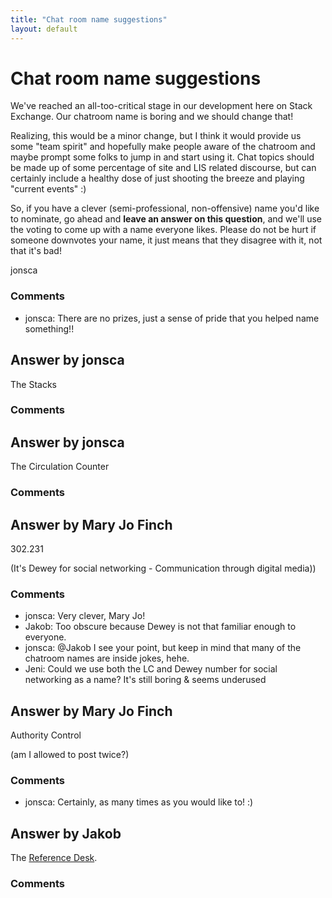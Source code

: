 ```yaml
---
title: "Chat room name suggestions"
layout: default
---
```

Chat room name suggestions
=====================
We've reached an all-too-critical stage in our development here on Stack
Exchange. Our chatroom name is boring and we should change that!

Realizing, this would be a minor change, but I think it would provide us
some "team spirit" and hopefully make people aware of the chatroom and
maybe prompt some folks to jump in and start using it. Chat topics
should be made up of some percentage of site and LIS related discourse,
but can certainly include a healthy dose of just shooting the breeze and
playing "current events" :)

So, if you have a clever (semi-professional, non-offensive) name you'd
like to nominate, go ahead and **leave an answer on this question**, and
we'll use the voting to come up with a name everyone likes. Please do
not be hurt if someone downvotes your name, it just means that they
disagree with it, not that it's bad!

jonsca

### Comments ###
* jonsca: There are no prizes, just a sense of pride that you helped name
something!!


Answer by jonsca
----------------
The Stacks



### Comments ###

Answer by jonsca
----------------
The Circulation Counter

### Comments ###

Answer by Mary Jo Finch
----------------
302.231

(It's Dewey for social networking - Communication through digital
media))

### Comments ###
* jonsca: Very clever, Mary Jo!
* Jakob: Too obscure because Dewey is not that familiar enough to everyone.
* jonsca: @Jakob I see your point, but keep in mind that many of the chatroom
names are inside jokes, hehe.
* Jeni: Could we use both the LC and Dewey number for social networking as a
name? It's still boring & seems underused

Answer by Mary Jo Finch
----------------
Authority Control

(am I allowed to post twice?)

### Comments ###
* jonsca: Certainly, as many times as you would like to! :)

Answer by Jakob
----------------
The [Reference
Desk](http://en.wikipedia.org/wiki/Library_reference_desk).

### Comments ###

